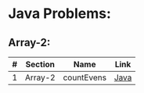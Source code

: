 Java Problems:
===============

Array-2:
---------


| # | Section | Name | Link |
|--------|----------|-------------|----------------|
| 1 | Array-2 | countEvens | [Java](001-countEvens/countEvens.java) |

